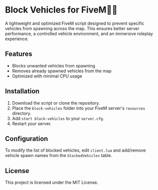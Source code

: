 # Block Vehicles for FiveM🚫🚗

A lightweight and optimized FiveM script designed to prevent specific vehicles from spawning across the map. This ensures better server performance, a controlled vehicle environment, and an immersive roleplay experience.

## Features
- Blocks unwanted vehicles from spawning
- Removes already spawned vehicles from the map
- Optimized with minimal CPU usage

## Installation
1. Download the script or clone the repository.
2. Place the `block-vehicles` folder into your FiveM server's `resources` directory.
3. Add `start block-vehicles` to your `server.cfg`.
4. Restart your server.

## Configuration
To modify the list of blocked vehicles, edit `client.lua` and add/remove vehicle spawn names from the `blockedVehicles` table.

## License
This project is licensed under the MIT License.
